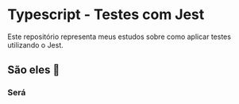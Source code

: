 
# Typescript - Testes com Jest

Este repositório representa meus estudos sobre como aplicar testes utilizando o Jest.

## São eles 🚀

### Será


